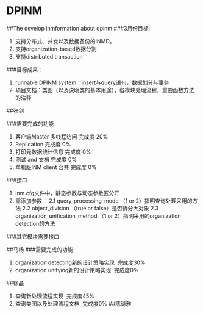 # DPINM
##The develop inmformation about dpinm
###3月份目标:
1. 支持分布式、并发以及数据备份的INMD。
2. 支持organization-based数据分割
3. 支持distributed transaction

###目标成果：
1. runnable DPINM system：insert与query语句，数据划分与事务
2. 项目文档：类图（以及说明类的基本用途），各模块处理流程，重要函数方法的注释

##张剑

###需要完成的功能
1. 客户端Master 多线程访问 完成度 20%
2. Replication 完成度 0%
3. 打印元数据统计信息 完成度 0%
4. 测试 and 文档  完成度 0%
5. 单机版INM client 合并 完成度 0%

###接口
1. inm.cfg文件中，静态参数与动态参数区分开
2. 需添加参数：
2.1 query_processing_mode （1 or 2）指明查询处理采用的方法
2.2 object_division （true or false）是否拆分大对象
2.3 organization_unification_method （1 or 2）指明采用的organization detection的方法

###其它模块需要接口

##马杨
###需要完成的功能
1. organization detecting新的设计策略实现  完成度30%
2. organization unifying新的设计策略实现  完成度0%

##徐晶
1. 查询新处理流程实现  完成度45%
2. 查询类图以及处理流程文档  完成度0%
##陈诗雅

